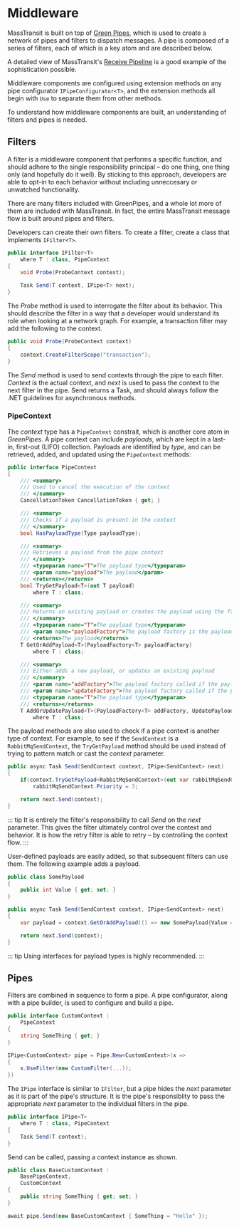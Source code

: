 # Middleware

MassTransit is built on top of [Green Pipes](https://github.com/MassTransit/GreenPipes), which is used to create a network of pipes and filters to dispatch messages. A pipe is composed of a series of filters, each of which is a key atom and are described below.

A detailed view of MassTransit's [Receive Pipeline](receive.md) is a good example of the sophistication possible.

Middleware components are configured using extension methods on any pipe configurator `IPipeConfigurator<T>`, and the extension methods all begin with `Use` to separate them from other methods.

To understand how middleware components are built, an understanding of filters and pipes is needed.

## Filters

A filter is a middleware component that performs a specific function, and should adhere to the single responsibility principal – do one thing, one thing only (and hopefully do it well). By sticking to this approach, developers are able to opt-in to each behavior without including unneccesary or unwatched functionality.

There are many filters included with GreenPipes, and a whole lot more of them are included with MassTransit. In fact, the entire MassTransit message flow is built around pipes and filters.

Developers can create their own filters. To create a filter, create a class that implements `IFilter<T>`.

```cs
public interface IFilter<T>
    where T : class, PipeContext
{
    void Probe(ProbeContext context);

    Task Send(T context, IPipe<T> next);
}
```

The _Probe_ method is used to interrogate the filter about its behavior. This should describe the filter in a way that a developer would understand its role when looking at a network graph. For example, a transaction filter may add the following to the context.

```cs
public void Probe(ProbeContext context)
{
    context.CreateFilterScope("transaction");
}
```

The _Send_ method is used to send contexts through the pipe to each filter. _Context_ is the actual context, and _next_ is used to pass the context to the next filter in the pipe. Send returns a Task, and should always follow the .NET guidelines for asynchronous methods.

### PipeContext

The _context_ type has a `PipeContext` constrait, which is another core atom in _GreenPipes_. A pipe context can include _payloads_, which are kept in a last-in, first-out (LIFO) collection. Payloads are identified by _type_, and can be retrieved, added, and updated using the `PipeContext` methods:

```cs
public interface PipeContext
{
    /// <summary>
    /// Used to cancel the execution of the context
    /// </summary>
    CancellationToken CancellationToken { get; }

    /// <summary>
    /// Checks if a payload is present in the context
    /// </summary>
    bool HasPayloadType(Type payloadType);

    /// <summary>
    /// Retrieves a payload from the pipe context
    /// </summary>
    /// <typeparam name="T">The payload type</typeparam>
    /// <param name="payload">The payload</param>
    /// <returns></returns>
    bool TryGetPayload<T>(out T payload)
        where T : class;

    /// <summary>
    /// Returns an existing payload or creates the payload using the factory method provided
    /// </summary>
    /// <typeparam name="T">The payload type</typeparam>
    /// <param name="payloadFactory">The payload factory is the payload is not present</param>
    /// <returns>The payload</returns>
    T GetOrAddPayload<T>(PayloadFactory<T> payloadFactory)
        where T : class;

    /// <summary>
    /// Either adds a new payload, or updates an existing payload
    /// </summary>
    /// <param name="addFactory">The payload factory called if the payload is not present</param>
    /// <param name="updateFactory">The payload factory called if the payload already exists</param>
    /// <typeparam name="T">The payload type</typeparam>
    /// <returns></returns>
    T AddOrUpdatePayload<T>(PayloadFactory<T> addFactory, UpdatePayloadFactory<T> updateFactory)
        where T : class;
```

The payload methods are also used to check if a pipe context is another type of context. For example, to see if the `SendContext` is a `RabbitMqSendContext`, the `TryGetPayload` method should be used instead of trying to pattern match or cast the _context_ parameter.

```cs
public async Task Send(SendContext context, IPipe<SendContext> next)
{
    if(context.TryGetPayload<RabbitMqSendContext>(out var rabbitMqSendContext))
        rabbitMqSendContext.Priority = 3;

    return next.Send(context);
}
```

::: tip
It is entirely the filter's responsibility to call _Send_ on the _next_ parameter. This gives the filter ultimately control over the context and behavior. It is how the retry filter is able to retry – by controlling the context flow.
:::

User-defined payloads are easily added, so that subsequent filters can use them. The following example adds a payload.

```cs
public class SomePayload
{
    public int Value { get; set; }
}

public async Task Send(SendContext context, IPipe<SendContext> next)
{
    var payload = context.GetOrAddPayload(() => new SomePayload{Value = 27});

    return next.Send(context);
}
```

::: tip
Using interfaces for payload types is highly recommended.
:::

## Pipes

Filters are combined in sequence to form a pipe. A pipe configurator, along with a pipe builder, is used to configure and build a pipe.

```cs
public interface CustomContext :
    PipeContext
{
    string SomeThing { get; }
}

IPipe<CustomContext> pipe = Pipe.New<CustomContext>(x =>
{   
    x.UseFilter(new CustomFilter(...));
})
```

The `IPipe` interface is similar to `IFilter`, but a pipe hides the _next_ parameter as it is part of the pipe's structure. It is the pipe's responsiblity to pass the
appropriate _next_ parameter to the individual filters in the pipe.

```cs
public interface IPipe<T>
    where T : class, PipeContext
{
    Task Send(T context);
}
```

Send can be called, passing a context instance as shown.

```cs
public class BaseCustomContext :
    BasePipeContext,
    CustomContext
{
    public string SomeThing { get; set; }
}

await pipe.Send(new BaseCustomContext { SomeThing = "Hello" });
```





